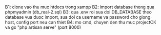 B1: clone vao thu muc htdocs trong xampp
B2: import database thong qua phpmyadmin (db_real-2.sql)
B3: qua .env roi sua doi DB_DATABASE theo database vua duoc import, sua doi ca username va password cho giong host, config port neu can thiet
B4: mo cmd, chuyen den thu muc projectCK va go "php artisan serve" (port 8000)
